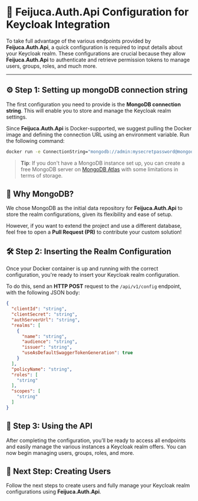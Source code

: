 # 🚀 Feijuca.Auth.Api Configuration for Keycloak Integration

To take full advantage of the various endpoints provided by **Feijuca.Auth.Api**, a quick configuration is required to input details about your Keycloak realm. These configurations are crucial because they allow **Feijuca.Auth.Api** to authenticate and retrieve permission tokens to manage users, groups, roles, and much more.

---

## ⚙️ Step 1: Setting up mongoDB connection string

The first configuration you need to provide is the **MongoDB connection string**. This will enable you to store and manage the Keycloak realm settings.

Since **Feijuca.Auth.Api** is Docker-supported, we suggest pulling the Docker image and defining the connection URL using an environment variable. Run the following command:

```bash
docker run -e ConnectionString="mongodb://admin:mysecretpassword@mongodb.local:27017/mydatabase" fmattioli/feijuca-tokenmanager-api:latest
```

> **Tip**: If you don't have a MongoDB instance set up, you can create a free MongoDB server on [MongoDB Atlas](https://www.mongodb.com/products/platform/atlas-database) with some limitations in terms of storage.

## 📂 Why MongoDB?

We chose MongoDB as the initial data repository for **Feijuca.Auth.Api** to store the realm configurations, given its flexibility and ease of setup.

However, if you want to extend the project and use a different database, feel free to open a **Pull Request (PR)** to contribute your custom solution!

## 🛠️ Step 2: Inserting the Realm Configuration

Once your Docker container is up and running with the correct configuration, you're ready to insert your Keycloak realm configuration.

To do this, send an **HTTP POST** request to the `/api/v1/config` endpoint, with the following JSON body:

```json
{
  "clientId": "string",
  "clientSecret": "string",
  "authServerUrl": "string",
  "realms": [
    {
      "name": "string",
      "audience": "string",
      "issuer": "string",
      "useAsDefaultSwaggerTokenGeneration": true
    }
  ],
  "policyName": "string",
  "roles": [
    "string"
  ],
  "scopes": [
    "string"
  ]
}
```

## 🔐 Step 3: Using the API

After completing the configuration, you’ll be ready to access all endpoints and easily manage the various instances a Keycloak realm offers. You can now begin managing users, groups, roles, and more.

## 🚧 Next Step: Creating Users

Follow the next steps to create users and fully manage your Keycloak realm configurations using **Feijuca.Auth.Api**.
